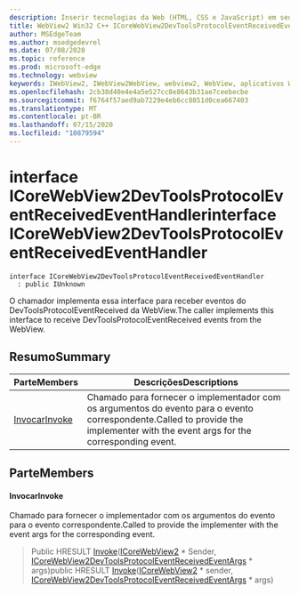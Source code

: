 ```yaml
---
description: Inserir tecnologias da Web (HTML, CSS e JavaScript) em seus aplicativos nativos com o controle WebView2 do Microsoft Edge
title: WebView2 Win32 C++ ICoreWebView2DevToolsProtocolEventReceivedEventHandler
author: MSEdgeTeam
ms.author: msedgedevrel
ms.date: 07/08/2020
ms.topic: reference
ms.prod: microsoft-edge
ms.technology: webview
keywords: IWebView2, IWebView2WebView, webview2, WebView, aplicativos Win32, Win32, Edge, ICoreWebView2, ICoreWebView2Controller, controle do navegador, HTML Edge, ICoreWebView2DevToolsProtocolEventReceivedEventHandler
ms.openlocfilehash: 2cb38d40e4e4a5e527cc8e8643b31ae7ceebecbe
ms.sourcegitcommit: f6764f57aed9ab7229e4eb6cc8851d0cea667403
ms.translationtype: MT
ms.contentlocale: pt-BR
ms.lasthandoff: 07/15/2020
ms.locfileid: "10879594"
---
```

# <span data-ttu-id="68bb6-104">interface ICoreWebView2DevToolsProtocolEventReceivedEventHandler</span><span class="sxs-lookup"><span data-stu-id="68bb6-104">interface ICoreWebView2DevToolsProtocolEventReceivedEventHandler</span></span> 

```
interface ICoreWebView2DevToolsProtocolEventReceivedEventHandler
  : public IUnknown
```

<span data-ttu-id="68bb6-105">O chamador implementa essa interface para receber eventos do DevToolsProtocolEventReceived da WebView.</span><span class="sxs-lookup"><span data-stu-id="68bb6-105">The caller implements this interface to receive DevToolsProtocolEventReceived events from the WebView.</span></span>

## <span data-ttu-id="68bb6-106">Resumo</span><span class="sxs-lookup"><span data-stu-id="68bb6-106">Summary</span></span>

 <span data-ttu-id="68bb6-107">Parte</span><span class="sxs-lookup"><span data-stu-id="68bb6-107">Members</span></span>                        | <span data-ttu-id="68bb6-108">Descrições</span><span class="sxs-lookup"><span data-stu-id="68bb6-108">Descriptions</span></span>
--------------------------------|---------------------------------------------
[<span data-ttu-id="68bb6-109">Invocar</span><span class="sxs-lookup"><span data-stu-id="68bb6-109">Invoke</span></span>](#invoke) | <span data-ttu-id="68bb6-110">Chamado para fornecer o implementador com os argumentos do evento para o evento correspondente.</span><span class="sxs-lookup"><span data-stu-id="68bb6-110">Called to provide the implementer with the event args for the corresponding event.</span></span>

## <span data-ttu-id="68bb6-111">Parte</span><span class="sxs-lookup"><span data-stu-id="68bb6-111">Members</span></span>

#### <span data-ttu-id="68bb6-112">Invocar</span><span class="sxs-lookup"><span data-stu-id="68bb6-112">Invoke</span></span> 

<span data-ttu-id="68bb6-113">Chamado para fornecer o implementador com os argumentos do evento para o evento correspondente.</span><span class="sxs-lookup"><span data-stu-id="68bb6-113">Called to provide the implementer with the event args for the corresponding event.</span></span>

> <span data-ttu-id="68bb6-114">Public HRESULT [Invoke](#invoke)([ICoreWebView2](icorewebview2.md) \* Sender, [ICoreWebView2DevToolsProtocolEventReceivedEventArgs](icorewebview2devtoolsprotocoleventreceivedeventargs.md) \* args)</span><span class="sxs-lookup"><span data-stu-id="68bb6-114">public HRESULT [Invoke](#invoke)([ICoreWebView2](icorewebview2.md) \* sender, [ICoreWebView2DevToolsProtocolEventReceivedEventArgs](icorewebview2devtoolsprotocoleventreceivedeventargs.md) \* args)</span></span>

